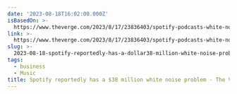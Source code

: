 ```yaml
---
date: '2023-08-18T16:02:00.000Z'
isBasedOn: >-
  https://www.theverge.com/2023/8/17/23836403/spotify-podcasts-white-noise-algorithmproblem
link: >-
  https://www.theverge.com/2023/8/17/23836403/spotify-podcasts-white-noise-algorithmproblem
slug: >-
  2023-08-18-spotify-reportedly-has-a-dollar38-million-white-noise-problem-the-verge
tags:
  - business
  - Music
title: Spotify reportedly has a $38 million white noise problem - The Verge
---
```


